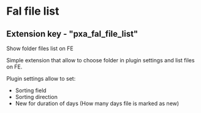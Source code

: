 # Fal file list
## Extension key - "pxa_fal_file_list"
Show folder files list on FE

Simple extension that allow to choose folder in plugin settings and list files on FE.

Plugin settings allow to set:

- Sorting field
- Sorting direction
- New for duration of days (How many days file is marked as new)
